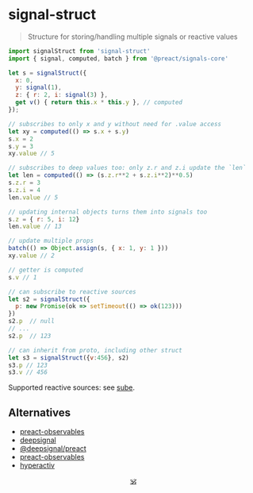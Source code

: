 # signal-struct

> Structure for storing/handling multiple signals or reactive values

```js
import signalStruct from 'signal-struct'
import { signal, computed, batch } from '@preact/signals-core'

let s = signalStruct({
  x: 0,
  y: signal(1),
  z: { r: 2, i: signal(3) },
  get v() { return this.x * this.y }, // computed
});

// subscribes to only x and y without need for .value access
let xy = computed(() => s.x + s.y)
s.x = 2
s.y = 3
xy.value // 5

// subscribes to deep values too: only z.r and z.i update the `len`
let len = computed(() => (s.z.r**2 + s.z.i**2)**0.5)
s.z.r = 3
s.z.i = 4
len.value // 5

// updating internal objects turns them into signals too
s.z = { r: 5, i: 12}
len.value // 13

// update multiple props
batch(() => Object.assign(s, { x: 1, y: 1 }))
xy.value // 2

// getter is computed
s.v // 1

// can subscribe to reactive sources
let s2 = signalStruct({
  p: new Promise(ok => setTimeout(() => ok(123)))
})
s2.p  // null
// ...
s2.p  // 123

// can inherit from proto, including other struct
let s3 = signalStruct({v:456}, s2)
s3.p // 123
s3.v // 456
```

Supported reactive sources: see [sube](https://github.com/dy/sube).
<!--
Supported signals: [@preact/signals](https://github.com/preactjs/signals), [usignal](https://www.npmjs.com/package/usignal), [value-ref](https://github.com/dy/value-ref). -->

## Alternatives

* [preact-observables](https://github.com/melnikov-s/preact-observables)
* [deepsignal](https://github.com/luisherranz/deepsignal)
* [@deepsignal/preact](https://github.com/EthanStandel/deepsignal/tree/main/packages/preact)
* [preact-observables](https://github.com/melnikov-s/preact-observables)
* [hyperactiv](https://github.com/elbywan/hyperactiv)

<p align="center"><a href="https://github.com/krsnzd/license/">🕉</a></p>
